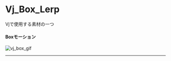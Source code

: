 # Vj_Box_Lerp
Vjで使用する素材の一つ　

#### Boxモーション
![vj_box_gif](https://user-images.githubusercontent.com/43961147/62051983-91d00380-b24f-11e9-8c6f-b553a2dacde4.gif)
*** 
